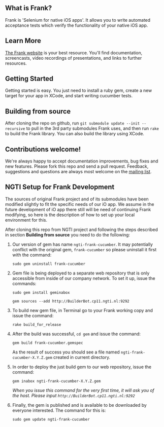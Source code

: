 What is Frank?
----

Frank is 'Selenium for native iOS apps'. It allows you to write automated acceptance tests which verify the functionality of your native iOS app.

Learn More
----

[The Frank website](http://www.testingwithfrank.com) is your best resource. You'll find documentation, screencasts, video recordings of presentations, and links to further resources.


Getting Started
---------------

Getting started is easy. You just need to install a ruby gem, create a new target for your app in XCode, and start writing cucumber tests.

Building from source
----
After cloning the repo on github, run `git submodule update --init --recursive` to pull in the 3rd party submodules Frank uses, and then run `rake` to build the Frank library. You can also build the library using XCode.


Contributions welcome!
------------

We're always happy to accept documentation improvements, bug fixes and new features. Please fork this repo and
send a pull request. Feedback, suggestions and questions are always most welcome on the [mailing list](http://groups.google.com/group/frank-discuss).

NGTI Setup for Frank Development
----
The sources of original Frank project and of its submodules have been modified slightly to fit the specific needs of our iO app. We assume in the future development of iO app there still will be need of continuing Frank modifying, so here is the description of how to set up your local environment for this.

After cloning this repo from NGTI project and following the steps described in section **Building from source** you need to do the following:

1. Our version of gem has name `ngti-frank-cucumber`. It may potentially conflict with the original gem, `frank-cucumber` so please uninstall it first with the command:

   `sudo gem uninstall frank-cucumber`

2. Gem file is being deployed to a separate web repository that is only accessible from inside of our company network. To set it up, issue the commands:

    `sudo gem install geminabox`

    `gem sources --add http://BuilderBot.cp11.ngti.nl:9292`

3. To build new gem file, in Terminal go to your Frank working copy and issue the command:

   `rake build_for_release`

4. After the build was successful, `cd gem` and issue the command:

   `gem build frank-cucumber.gemspec`
   
   As the result of success you should see a file named `ngti-frank-cucumber-X.Y.Z.gem` created in current directory.

5. In order to deploy the just build gem to our web repository, issue the command:

   `gem inabox ngti-frank-cucumber-X.Y.Z.gem`

   *When you issue this command for the very first time, it will ask you of the host. Please input `http://BuilderBot.cp11.ngti.nl:9292`*

6. Finally, the gem is published and is available to be downloaded by everyone interested. The command for this is:

   `sudo gem update ngti-frank-cucumber`
